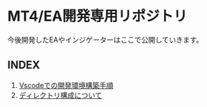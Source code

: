 # MT4/EA開発専用リポジトリ

今後開発したEAやインジゲーターはここで公開していきます。

## INDEX

1. [Vscodeでの開発環境構築手順](Doc/vscode_settings.md)
1. [ディレクトリ構成について](Doc/directory_structure.md)  
